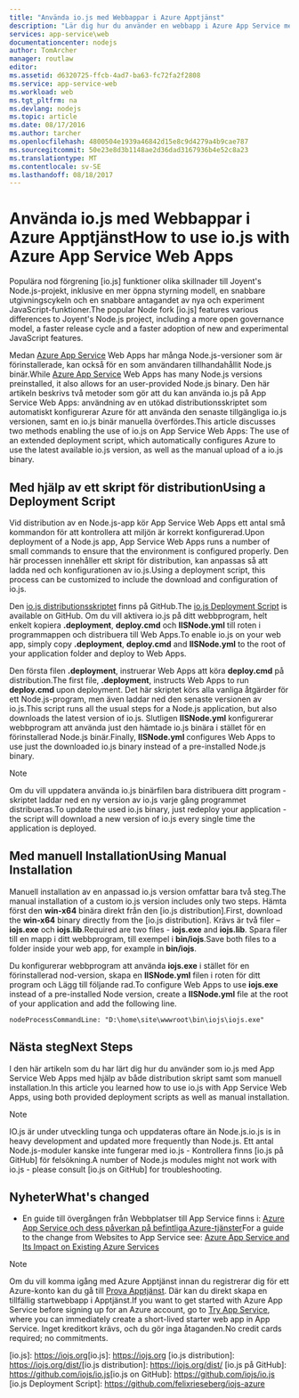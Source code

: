 ```yaml
---
title: "Använda io.js med Webbappar i Azure Apptjänst"
description: "Lär dig hur du använder en webbapp i Azure App Service med io.js."
services: app-service\web
documentationcenter: nodejs
author: TomArcher
manager: routlaw
editor: 
ms.assetid: d6320725-ffcb-4ad7-ba63-fc72fa2f2808
ms.service: app-service-web
ms.workload: web
ms.tgt_pltfrm: na
ms.devlang: nodejs
ms.topic: article
ms.date: 08/17/2016
ms.author: tarcher
ms.openlocfilehash: 4800504e1939a46842d15e8c9d4279a4b9cae787
ms.sourcegitcommit: 50e23e8d3b1148ae2d36dad3167936b4e52c8a23
ms.translationtype: MT
ms.contentlocale: sv-SE
ms.lasthandoff: 08/18/2017
---
```

# <a name="how-to-use-iojs-with-azure-app-service-web-apps"></a><span data-ttu-id="519cd-103">Använda io.js med Webbappar i Azure Apptjänst</span><span class="sxs-lookup"><span data-stu-id="519cd-103">How to use io.js with Azure App Service Web Apps</span></span>
<span data-ttu-id="519cd-104">Populära nod förgrening [io.js] funktioner olika skillnader till Joyent's Node.js-projekt, inklusive en mer öppna styrning modell, en snabbare utgivningscykeln och en snabbare antagandet av nya och experiment JavaScript-funktioner.</span><span class="sxs-lookup"><span data-stu-id="519cd-104">The popular Node fork [io.js] features various differences to Joyent's Node.js project, including a more open governance model, a faster release cycle and a faster adoption of new and experimental JavaScript features.</span></span>

<span data-ttu-id="519cd-105">Medan [Azure App Service](http://go.microsoft.com/fwlink/?LinkId=529714) Web Apps har många Node.js-versioner som är förinstallerade, kan också för en som användaren tillhandahållit Node.js binär.</span><span class="sxs-lookup"><span data-stu-id="519cd-105">While [Azure App Service](http://go.microsoft.com/fwlink/?LinkId=529714) Web Apps has many Node.js versions preinstalled, it also allows for an user-provided Node.js binary.</span></span> <span data-ttu-id="519cd-106">Den här artikeln beskrivs två metoder som gör att du kan använda io.js på App Service Web Apps: användning av en utökad distributionsskriptet som automatiskt konfigurerar Azure för att använda den senaste tillgängliga io.js versionen, samt en io.js binär manuella överfördes.</span><span class="sxs-lookup"><span data-stu-id="519cd-106">This article discusses two methods enabling the use of io.js on App Service Web Apps: The use of an extended deployment script, which automatically configures Azure to use the latest available io.js version, as well as the manual upload of a io.js binary.</span></span> 

<a id="deploymentscript"></a>

## <a name="using-a-deployment-script"></a><span data-ttu-id="519cd-107">Med hjälp av ett skript för distribution</span><span class="sxs-lookup"><span data-stu-id="519cd-107">Using a Deployment Script</span></span>
<span data-ttu-id="519cd-108">Vid distribution av en Node.js-app kör App Service Web Apps ett antal små kommandon för att kontrollera att miljön är korrekt konfigurerad.</span><span class="sxs-lookup"><span data-stu-id="519cd-108">Upon deployment of a Node.js app, App Service Web Apps runs a number of small commands to ensure that the environment is configured properly.</span></span> <span data-ttu-id="519cd-109">Den här processen innehåller ett skript för distribution, kan anpassas så att ladda ned och konfigurationen av io.js.</span><span class="sxs-lookup"><span data-stu-id="519cd-109">Using a deployment script, this process can be customized to include the download and configuration of io.js.</span></span>

<span data-ttu-id="519cd-110">Den [io.js distributionsskriptet](https://github.com/felixrieseberg/iojs-azure) finns på GitHub.</span><span class="sxs-lookup"><span data-stu-id="519cd-110">The [io.js Deployment Script](https://github.com/felixrieseberg/iojs-azure) is available on GitHub.</span></span> <span data-ttu-id="519cd-111">Om du vill aktivera io.js på ditt webbprogram, helt enkelt kopiera **.deployment**, **deploy.cmd** och **IISNode.yml** till roten i programmappen och distribuera till Web Apps.</span><span class="sxs-lookup"><span data-stu-id="519cd-111">To enable io.js on your web app, simply copy **.deployment**, **deploy.cmd** and **IISNode.yml** to the root of your application folder and deploy to Web Apps.</span></span>  

<span data-ttu-id="519cd-112">Den första filen **.deployment**, instruerar Web Apps att köra **deploy.cmd** på distribution.</span><span class="sxs-lookup"><span data-stu-id="519cd-112">The first file, **.deployment**, instructs Web Apps to run **deploy.cmd** upon deployment.</span></span> <span data-ttu-id="519cd-113">Det här skriptet körs alla vanliga åtgärder för ett Node.js-program, men även laddar ned den senaste versionen av io.js.</span><span class="sxs-lookup"><span data-stu-id="519cd-113">This script runs all the usual steps for a Node.js application, but also downloads the latest version of io.js.</span></span> <span data-ttu-id="519cd-114">Slutligen **IISNode.yml** konfigurerar webbprogram att använda just den hämtade io.js binära i stället för en förinstallerad Node.js binär.</span><span class="sxs-lookup"><span data-stu-id="519cd-114">Finally, **IISNode.yml** configures Web Apps to use just the downloaded io.js binary instead of a pre-installed Node.js binary.</span></span>

> [!NOTE]
> <span data-ttu-id="519cd-115">Om du vill uppdatera använda io.js binärfilen bara distribuera ditt program - skriptet laddar ned en ny version av io.js varje gång programmet distribueras.</span><span class="sxs-lookup"><span data-stu-id="519cd-115">To update the used io.js binary, just redeploy your application - the script will download a new version of io.js every single time the application is deployed.</span></span>
> 
> 

<a id="manualinstallation"></a>

## <a name="using-manual-installation"></a><span data-ttu-id="519cd-116">Med manuell Installation</span><span class="sxs-lookup"><span data-stu-id="519cd-116">Using Manual Installation</span></span>
<span data-ttu-id="519cd-117">Manuell installation av en anpassad io.js version omfattar bara två steg.</span><span class="sxs-lookup"><span data-stu-id="519cd-117">The manual installation of a custom io.js version includes only two steps.</span></span> <span data-ttu-id="519cd-118">Hämta först den **win-x64** binära direkt från den [io.js distribution].</span><span class="sxs-lookup"><span data-stu-id="519cd-118">First, download the **win-x64** binary directly from the [io.js distribution].</span></span> <span data-ttu-id="519cd-119">Krävs är två filer – **iojs.exe** och **iojs.lib**.</span><span class="sxs-lookup"><span data-stu-id="519cd-119">Required are two files - **iojs.exe** and **iojs.lib**.</span></span> <span data-ttu-id="519cd-120">Spara filer till en mapp i ditt webbprogram, till exempel i **bin/iojs**.</span><span class="sxs-lookup"><span data-stu-id="519cd-120">Save both files to a folder inside your web app, for example in **bin/iojs**.</span></span>

<span data-ttu-id="519cd-121">Du konfigurerar webbprogram att använda **iojs.exe** i stället för en förinstallerad nod-version, skapa en **IISNode.yml** filen i roten för ditt program och Lägg till följande rad.</span><span class="sxs-lookup"><span data-stu-id="519cd-121">To configure Web Apps to use **iojs.exe** instead of a pre-installed Node version, create a **IISNode.yml** file at the root of your application and add the following line.</span></span>

    nodeProcessCommandLine: "D:\home\site\wwwroot\bin\iojs\iojs.exe"

<a id="nextsteps"></a>

## <a name="next-steps"></a><span data-ttu-id="519cd-122">Nästa steg</span><span class="sxs-lookup"><span data-stu-id="519cd-122">Next Steps</span></span>
<span data-ttu-id="519cd-123">I den här artikeln som du har lärt dig hur du använder som io.js med App Service Web Apps med hjälp av både distribution skript samt som manuell installation.</span><span class="sxs-lookup"><span data-stu-id="519cd-123">In this article you learned how to use io.js with App Service Web Apps, using both provided deployment scripts as well as manual installation.</span></span> 

> [!NOTE]
> <span data-ttu-id="519cd-124">IO.js är under utveckling tunga och uppdateras oftare än Node.js.</span><span class="sxs-lookup"><span data-stu-id="519cd-124">io.js is in heavy development and updated more frequently than Node.js.</span></span> <span data-ttu-id="519cd-125">Ett antal Node.js-moduler kanske inte fungerar med io.js - Kontrollera finns [io.js på GitHub] för felsökning.</span><span class="sxs-lookup"><span data-stu-id="519cd-125">A number of Node.js modules might not work with io.js - please consult [io.js on GitHub] for troubleshooting.</span></span>
> 
> 

## <a name="whats-changed"></a><span data-ttu-id="519cd-126">Nyheter</span><span class="sxs-lookup"><span data-stu-id="519cd-126">What's changed</span></span>
* <span data-ttu-id="519cd-127">En guide till övergången från Webbplatser till App Service finns i: [Azure App Service och dess påverkan på befintliga Azure-tjänster](http://go.microsoft.com/fwlink/?LinkId=529714)</span><span class="sxs-lookup"><span data-stu-id="519cd-127">For a guide to the change from Websites to App Service see: [Azure App Service and Its Impact on Existing Azure Services](http://go.microsoft.com/fwlink/?LinkId=529714)</span></span>

> [!NOTE]
> <span data-ttu-id="519cd-128">Om du vill komma igång med Azure Apptjänst innan du registrerar dig för ett Azure-konto kan du gå till [Prova Apptjänst](https://azure.microsoft.com/try/app-service/). Där kan du direkt skapa en tillfällig startwebbapp i Apptjänst.</span><span class="sxs-lookup"><span data-stu-id="519cd-128">If you want to get started with Azure App Service before signing up for an Azure account, go to [Try App Service](https://azure.microsoft.com/try/app-service/), where you can immediately create a short-lived starter web app in App Service.</span></span> <span data-ttu-id="519cd-129">Inget kreditkort krävs, och du gör inga åtaganden.</span><span class="sxs-lookup"><span data-stu-id="519cd-129">No credit cards required; no commitments.</span></span>
> 
> 

<span data-ttu-id="519cd-130">[io.js]: https://iojs.org</span><span class="sxs-lookup"><span data-stu-id="519cd-130">[io.js]: https://iojs.org</span></span>
<span data-ttu-id="519cd-131">[io.js distribution]: https://iojs.org/dist/</span><span class="sxs-lookup"><span data-stu-id="519cd-131">[io.js distribution]: https://iojs.org/dist/</span></span>
<span data-ttu-id="519cd-132">[io.js på GitHub]: https://github.com/iojs/io.js</span><span class="sxs-lookup"><span data-stu-id="519cd-132">[io.js on GitHub]: https://github.com/iojs/io.js</span></span>
[io.js Deployment Script]: https://github.com/felixrieseberg/iojs-azure
